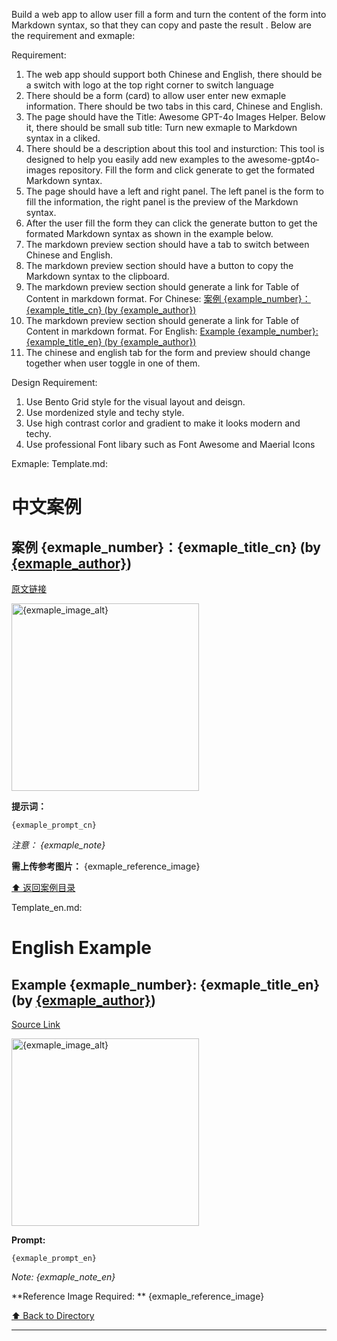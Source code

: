 Build a web app to allow user fill a form and turn the content of the form into Markdown syntax, so that they can copy and paste the result . Below are the requirement and exmaple:

Requirement:
1. The web app should support both Chinese and English, there should be a switch with logo at the top right corner to switch language
2. There should be a form (card) to allow user enter new exmaple information. There should be two tabs in this card, Chinese and English. 
3. The page should have the Title: Awesome GPT-4o Images Helper. Below it, there should be small sub title: Turn new exmaple to Markdown syntax in a cliked. 
4. There should be a description about this tool and insturction: This tool is designed to help you easily add new examples to the awesome-gpt4o-images repository. Fill the form and click generate to get the formated Markdown syntax.
6. The page should have a left and right panel. The left panel is the form to fill the information, the right panel is the preview of the Markdown syntax.
7. After the user fill the form they can click the generate button to get the formated Markdown syntax as shown in the example below.
8. The markdown preview section should have a tab to switch between Chinese and English.
9. The markdown preview section should have a button to copy the Markdown syntax to the clipboard.
10. The markdown preview section should generate a link for Table of Content in markdown format. For Chinese: [案例 {example_number}：{example_title_cn} (by {example_author})](#examples-{example_number})
11. The markdown preview section should generate a link for Table of Content in markdown format. For English: [Example {example_number}: {example_title_en} (by {example_author})](#examples-{example_number})
12. The chinese and english tab for the form and preview should change together when user toggle in one of them.

Design Requirement:
1. Use Bento Grid style for the visual layout and deisgn.
2. Use mordenized style and techy style.
3. Use high contrast corlor and gradient to make it looks modern and techy.
4. Use professional Font libary such as Font Awesome and Maerial Icons


Exmaple: 
Template.md: 

# 中文案例

<a id="{exmaple_number}"></a>
## 案例 {exmaple_number}：{exmaple_title_cn} (by [{exmaple_author}]({author_url}))

[原文链接]({source_url})

<img src="{exmaple_image_url}" width="300" alt="{exmaple_image_alt}">

**提示词：**
```
{exmaple_prompt_cn}
```

*注意： {exmaple_note}*

**需上传参考图片：** {exmaple_reference_image}

[⬆️ 返回案例目录](#example-toc)


Template_en.md: 

# English Example

<a id="{exmaple_number}"></a>
## Example {exmaple_number}: {exmaple_title_en} (by [{exmaple_author}]({author_url}))

[Source Link]({source_url})

<img src="{exmaple_image_url}" width="300" alt="{exmaple_image_alt}">

**Prompt:**
```
{exmaple_prompt_en}
```

*Note: {exmaple_note_en}*

**Reference Image Required: ** {exmaple_reference_image}

[⬆️ Back to Directory](#example-toc)


---



